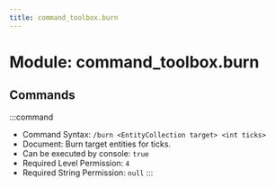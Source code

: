 ```yaml
---
title: command_toolbox.burn
---
```



# Module: command_toolbox.burn

## Commands
:::command
- Command Syntax: `/burn <EntityCollection target> <int ticks>`
- Document:   Burn target entities for ticks.
- Can be executed by console: `true`
- Required Level Permission: `4`
- Required String Permission: `null`
:::
